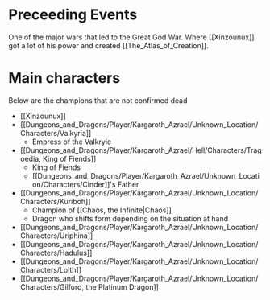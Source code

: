 # Preceeding Events
One of the major wars that led to the Great God War. Where [[Xinzounux]] got a lot of his power and created [[The_Atlas_of_Creation]]. 

# Main characters 
Below are the champions that are not confirmed dead

- [[Xinzounux]]
- [[Dungeons_and_Dragons/Player/Kargaroth_Azrael/Unknown_Location/Characters/Valkyria]]
	- Empress of the Valkryie
- [[Dungeons_and_Dragons/Player/Kargaroth_Azrael/Hell/Characters/Tragoedia, King of Fiends]]
	- King of Fiends
	- [[Dungeons_and_Dragons/Player/Kargaroth_Azrael/Unknown_Location/Characters/Cinder]]'s Father
- [[Dungeons_and_Dragons/Player/Kargaroth_Azrael/Unknown_Location/Characters/Kuriboh]]
	- Champion of [[Chaos, the Infinite|Chaos]]
	- Dragon who shifts form depending on the situation at hand
- [[Dungeons_and_Dragons/Player/Kargaroth_Azrael/Unknown_Location/Characters/Uriphina]]
- [[Dungeons_and_Dragons/Player/Kargaroth_Azrael/Unknown_Location/Characters/Hadulus]]
- [[Dungeons_and_Dragons/Player/Kargaroth_Azrael/Unknown_Location/Characters/Lolth]]
- [[Dungeons_and_Dragons/Player/Kargaroth_Azrael/Unknown_Location/Characters/Gilford, the Platinum Dragon]]
